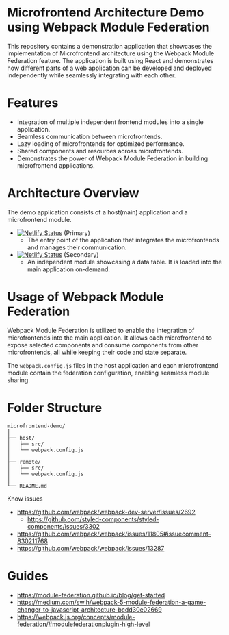 # Microfrontend Architecture Demo using Webpack Module Federation

This repository contains a demonstration application that showcases the implementation of Microfrontend architecture using the Webpack Module Federation feature. The application is built using React and demonstrates how different parts of a web application can be developed and deployed independently while seamlessly integrating with each other.

# Features
- Integration of multiple independent frontend modules into a single application.
- Seamless communication between microfrontends.
- Lazy loading of microfrontends for optimized performance.
- Shared components and resources across microfrontends.
- Demonstrates the power of Webpack Module Federation in building microfrontend applications.

# Architecture Overview

The demo application consists of a host(main) application and a microfrontend module.

- [![Netlify Status](https://api.netlify.com/api/v1/badges/4532a9ab-c87d-4e54-83e9-622e5812a488/deploy-status)](https://knnect-mf-app1.netlify.app) (Primary)
  - The entry point of the application that integrates the microfrontends and manages their communication.
- [![Netlify Status](https://api.netlify.com/api/v1/badges/352595ec-577c-4020-8b7a-ab910f9011de/deploy-status)](https://knnect-mf-app2.netlify.app) (Secondary)
  - An independent module showcasing a data table. It is loaded into the main application on-demand.

# Usage of Webpack Module Federation
Webpack Module Federation is utilized to enable the integration of microfrontends into the main application. It allows each microfrontend to expose selected components and consume components from other microfrontends, all while keeping their code and state separate.

The `webpack.config.js` files in the host application and each microfrontend module contain the federation configuration, enabling seamless module sharing.

# Folder Structure

```
microfrontend-demo/
│
├── host/
│   ├── src/
│   └── webpack.config.js
│
├── remote/
│   ├── src/
│   └── webpack.config.js
│
└── README.md

```
Know issues

- https://github.com/webpack/webpack-dev-server/issues/2692
  -  https://github.com/styled-components/styled-components/issues/3302
- https://github.com/webpack/webpack/issues/11805#issuecomment-830211768
- https://github.com/webpack/webpack/issues/13287
  
# Guides

- https://module-federation.github.io/blog/get-started
- https://medium.com/swlh/webpack-5-module-federation-a-game-changer-to-javascript-architecture-bcdd30e02669
- https://webpack.js.org/concepts/module-federation/#modulefederationplugin-high-level

